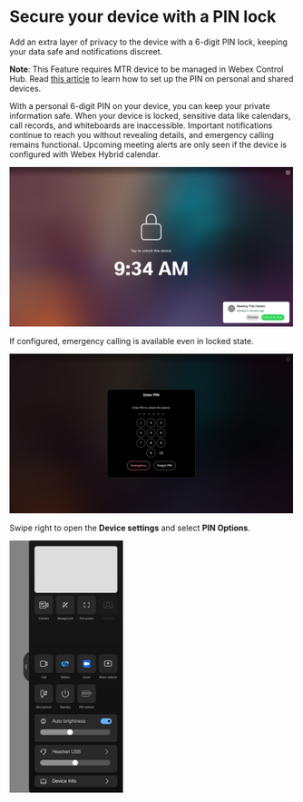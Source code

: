# Secure your device with a PIN lock

Add an extra layer of privacy to the device with a 6-digit PIN lock, keeping your data safe and notifications discreet.

**Note**: This Feature requires MTR device to be managed in Webex Control Hub. Read [this article](https://help.webex.com/en-us/article/7y056e/Secure-your-Board,-Desk,-or-Room-Series-device-with-a-PIN-lock#sx10_r_first-time-pin-for-personal-mode) to learn how to set up the PIN on personal and shared devices.

With a personal 6-digit PIN on your device, you can keep your private information safe. When your device is locked, sensitive data like calendars, call records, and whiteboards are inaccessible. Important notifications continue to reach you without revealing details, and emergency calling remains functional. Upcoming meeting alerts are only seen if the device is configured with Webex Hybrid calendar.

<img src="/doc/images/MTR/ScreenlockedWithMeetingAlert.png" style="width: 500px"/>

If configured, emergency calling is available even in locked state.

<img src="/doc/images/MTR/Unlock.png" style="width: 500px"/>

Swipe right to open the **Device settings** and select **PIN Options**.

<img src="/doc/images/MTR/PinOptions.png" style="width: 200px"/>



 
